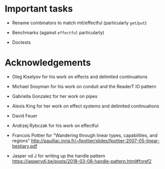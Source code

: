 # Important tasks

* Rename combinators to match mtl/effectful (particularly `get`/`put`)

* Benchmarks (against `effectful` particularly)

* Doctests

# Acknowledgements

* Oleg Kiselyov for his work on effects and delimited continuations

* Michael Snoyman for his work on conduit and the ReaderT IO pattern

* Gabriella Gonzalez for her work on pipes

* Alexis King for her work on effect systems and delimited
  continuations

* David Feuer

* Andrzej Rybczak for his work on effectful

* Francois Pottier for "Wandering through linear types, capabilities,
  and regions"
  <http://pauillac.inria.fr/~fpottier/slides/fpottier-2007-05-linear-bestiary.pdf>

* Jasper vd J for writing up the handle pattern
  <https://jaspervdj.be/posts/2018-03-08-handle-pattern.html#fnref2>
